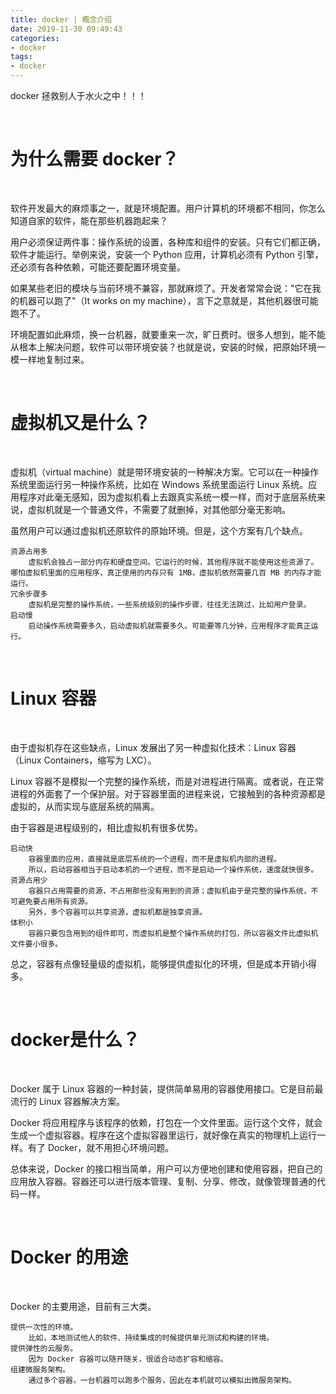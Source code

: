 ```yaml
---
title: docker | 概念介绍
date: 2019-11-30 09:49:43
categories:
- docker
tags:
- docker
---
```

docker 拯救别人于水火之中！！！

<!-- more -->

<br/>

# 为什么需要 docker？

<br/>

软件开发最大的麻烦事之一，就是环境配置。用户计算机的环境都不相同，你怎么知道自家的软件，能在那些机器跑起来？

用户必须保证两件事：操作系统的设置，各种库和组件的安装。只有它们都正确，软件才能运行。举例来说，安装一个 Python 应用，计算机必须有 Python 引擎，还必须有各种依赖，可能还要配置环境变量。

如果某些老旧的模块与当前环境不兼容，那就麻烦了。开发者常常会说："它在我的机器可以跑了"（It works on my machine），言下之意就是，其他机器很可能跑不了。

环境配置如此麻烦，换一台机器，就要重来一次，旷日费时。很多人想到，能不能从根本上解决问题，软件可以带环境安装？也就是说，安装的时候，把原始环境一模一样地复制过来。

<br/>

# 虚拟机又是什么？

<br/>

虚拟机（virtual machine）就是带环境安装的一种解决方案。它可以在一种操作系统里面运行另一种操作系统，比如在 Windows 系统里面运行 Linux 系统。应用程序对此毫无感知，因为虚拟机看上去跟真实系统一模一样，而对于底层系统来说，虚拟机就是一个普通文件，不需要了就删掉，对其他部分毫无影响。

虽然用户可以通过虚拟机还原软件的原始环境。但是，这个方案有几个缺点。

	资源占用多
		虚拟机会独占一部分内存和硬盘空间。它运行的时候，其他程序就不能使用这些资源了。哪怕虚拟机里面的应用程序，真正使用的内存只有 1MB，虚拟机依然需要几百 MB 的内存才能运行。
	冗余步骤多
		虚拟机是完整的操作系统，一些系统级别的操作步骤，往往无法跳过，比如用户登录。
	启动慢
		启动操作系统需要多久，启动虚拟机就需要多久。可能要等几分钟，应用程序才能真正运行。

<br/>

# Linux 容器

<br/>

由于虚拟机存在这些缺点，Linux 发展出了另一种虚拟化技术：Linux 容器（Linux Containers，缩写为 LXC）。

Linux 容器不是模拟一个完整的操作系统，而是对进程进行隔离。或者说，在正常进程的外面套了一个保护层。对于容器里面的进程来说，它接触到的各种资源都是虚拟的，从而实现与底层系统的隔离。

由于容器是进程级别的，相比虚拟机有很多优势。

	启动快
		容器里面的应用，直接就是底层系统的一个进程，而不是虚拟机内部的进程。
		所以，启动容器相当于启动本机的一个进程，而不是启动一个操作系统，速度就快很多。
	资源占用少
		容器只占用需要的资源，不占用那些没有用到的资源；虚拟机由于是完整的操作系统，不可避免要占用所有资源。
		另外，多个容器可以共享资源，虚拟机都是独享资源。
	体积小
		容器只要包含用到的组件即可，而虚拟机是整个操作系统的打包，所以容器文件比虚拟机文件要小很多。

总之，容器有点像轻量级的虚拟机，能够提供虚拟化的环境，但是成本开销小得多。

<br/>

# docker是什么？

<br/>

Docker 属于 Linux 容器的一种封装，提供简单易用的容器使用接口。它是目前最流行的 Linux 容器解决方案。

Docker 将应用程序与该程序的依赖，打包在一个文件里面。运行这个文件，就会生成一个虚拟容器。程序在这个虚拟容器里运行，就好像在真实的物理机上运行一样。有了 Docker，就不用担心环境问题。

总体来说，Docker 的接口相当简单，用户可以方便地创建和使用容器，把自己的应用放入容器。容器还可以进行版本管理、复制、分享、修改，就像管理普通的代码一样。

<br/>

# Docker 的用途

<br/>

Docker 的主要用途，目前有三大类。

	提供一次性的环境。
		比如，本地测试他人的软件、持续集成的时候提供单元测试和构建的环境。
	提供弹性的云服务。
		因为 Docker 容器可以随开随关，很适合动态扩容和缩容。
	组建微服务架构。
		通过多个容器，一台机器可以跑多个服务，因此在本机就可以模拟出微服务架构。